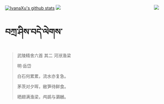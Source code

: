 [![IvanaXu's github stats](https://github-readme-stats.vercel.app/api?username=IvanaXu&show_icons=true&theme=vue-dark)](https://github.com/anuraghazra/github-readme-stats)
<img align="right" src="https://github-readme-stats.vercel.app/api/top-langs/?username=IvanaXu&langs_count=7&theme=graywhite" />
<img src="https://github-readme-stats.vercel.app/api/wakatime?username=IvanaXu&layout=compact&langs_count=6&theme=vue-dark&&custom_title=Programming Times(Jul 29 2021-)" />
# བཀྲ་ཤིས་བདེ་ལེགས་
> 武陵精舍六首 其二 河洑渔梁
>
> 明·岳岱
>
> 白石何累累，流水亦复急。
> 
> 茅茨对夕晖，敝笋待鲜食。
> 
> 晒翅满渔梁，鸬鹚与鸂鶒。